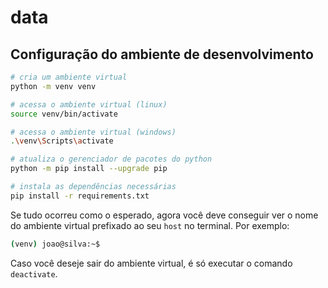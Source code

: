 # data

## Configuração do ambiente de desenvolvimento

```bash
# cria um ambiente virtual
python -m venv venv

# acessa o ambiente virtual (linux)
source venv/bin/activate

# acessa o ambiente virtual (windows)
.\venv\Scripts\activate

# atualiza o gerenciador de pacotes do python
python -m pip install --upgrade pip

# instala as dependências necessárias
pip install -r requirements.txt
```

Se tudo ocorreu como o esperado, agora você deve conseguir ver o nome do ambiente virtual prefixado ao seu `host` no terminal. Por exemplo:

```bash
(venv) joao@silva:~$
```

Caso você deseje sair do ambiente virtual, é só executar o comando `deactivate`.
